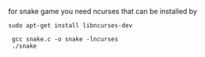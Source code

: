 for snake game you need ncurses that can be installed by 
```
sudo apt-get install libncurses-dev
```

```
 gcc snake.c -o snake -lncurses
 ./snake
```
